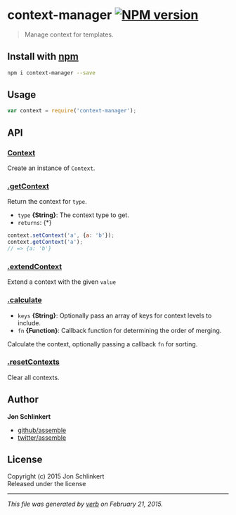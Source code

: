 # context-manager [![NPM version](https://badge.fury.io/js/context-manager.svg)](http://badge.fury.io/js/context-manager)

> Manage context for templates.

## Install with [npm](npmjs.org)

```bash
npm i context-manager --save
```

## Usage

```js
var context = require('context-manager');
```

## API
### [Context](index.js#L21)


Create an instance of `Context`.

### [.getContext](index.js#L60)

Return the context for `type`.

* `type` **{String}**: The context type to get.    
* `returns`: {*}  

```js
context.setContext('a', {a: 'b'});
context.getContext('a');
// => {a: 'b'}
```

### [.extendContext](index.js#L70)


Extend a context with the given `value`

### [.calculate](index.js#L106)

* `keys` **{String}**: Optionally pass an array of keys for context levels to include.    
* `fn` **{Function}**: Callback function for determining the order of merging.    

Calculate the context, optionally passing a
callback `fn` for sorting.

### [.resetContexts](index.js#L126)


Clear all contexts.

## Author

**Jon Schlinkert**
 
+ [github/assemble](https://github.com/assemble)
+ [twitter/assemble](http://twitter.com/assemble) 

## License
Copyright (c) 2015 Jon Schlinkert  
Released under the  license

***

_This file was generated by [verb](https://github.com/assemble/verb) on February 21, 2015._